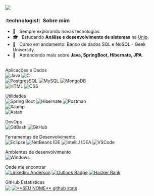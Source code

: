 ![](https://komarev.com/ghpvc/?username=AndOliver46&color=006bed)

<h3> :technologist: &nbsp;Sobre mim </h3>

- 🤔 &nbsp; Sempre explorando novas tecnologias.
- 🎓 &nbsp; Estudando **Análise e desenvolvimento de sistemas** na <a href="https://www.unip.br/">Unip</a>.
- :page_facing_up: &nbsp; Curso em andamento: Banco de dados SQL e NoSQL - Geek University.
- 🌱 &nbsp; Aprendendo mais sobre **Java, SpringBoot, Hibernate, JPA**.</br></br>

Aplicações e Dados</br>
![Java](https://img.shields.io/badge/Java-ED8B00?style=for-the-badge&logo=java&logoColor=white)
![C](https://img.shields.io/badge/C-A8B9CC.svg?style=for-the-badge&logo=C&logoColor=black)</br>
![PostgresSQL](https://img.shields.io/badge/PostgreSQL-4169E1.svg?style=for-the-badge&logo=PostgreSQL&logoColor=white)
![MySQL](https://img.shields.io/badge/MySQL-005C84?style=for-the-badge&logo=mysql&logoColor=white)
![MongoDB](https://img.shields.io/badge/MongoDB-47A248.svg?style=for-the-badge&logo=MongoDB&logoColor=white)</br>
![HTML](https://img.shields.io/badge/HTML5-E34F26.svg?style=for-the-badge&logo=HTML5&logoColor=white)
![CSS](https://img.shields.io/badge/CSS3-1572B6.svg?style=for-the-badge&logo=CSS3&logoColor=white)

Utilidades</br>
![Spring Boot](https://img.shields.io/badge/Spring%20Boot-6DB33F.svg?style=for-the-badge&logo=Spring-Boot&logoColor=white)
![Hibernate](https://img.shields.io/badge/Hibernate-59666C.svg?style=for-the-badge&logo=Hibernate&logoColor=white)
![Postman](https://img.shields.io/badge/Postman-FF6C37.svg?style=for-the-badge&logo=Postman&logoColor=white)</br>
![Xaamp](https://img.shields.io/badge/Xampp-F37623?style=for-the-badge&amp;logo=xampp&amp;logoColor=white)</br>
![Astah](https://img.shields.io/badge/Astah-ED8B00?style=for-the-badge&logo=astah&logoColor=white)

DevOps</br>
![GitBash](https://img.shields.io/badge/-GitBash-333333?style=for-the-badge&logo=git)
![GitHub](https://img.shields.io/badge/-GitHub-333333?style=for-the-badge&logo=github)

Ferramentas de Desenvolvimento</br>
![Eclipse](https://img.shields.io/badge/-Eclipse-333333?style=for-the-badge&logo=eclipse-ide&logoColor=2C2255)
![NetBeans IDE](https://img.shields.io/badge/NetBeansIDE-1B6AC6.svg?style=for-the-badge&logo=apache-netbeans-ide&logoColor=white)
![IntelliJ IDEA](https://img.shields.io/badge/IntelliJIDEA-000000.svg?style=for-the-badge&logo=intellij-idea&logoColor=white)
![VSCode](https://img.shields.io/badge/Visual%20Studio%20Code-007ACC.svg?style=for-the-badge&logo=Visual-Studio-Code&logoColor=white)

Ambientes de desenvolvimento</br>
![Windows](https://img.shields.io/badge/Windows-017AD7?style=for-the-badge&logo=windows&logoColor=white)

Onde me encontrar</br>
[![Linkedin: Anderson](https://img.shields.io/badge/-andoliver46-blue?style=for-the-badge&logo=Linkedin&logoColor=white&link=https://www.linkedin.com/in/andoliver46/)](https://www.linkedin.com/in/andoliver46/)
[![Outlook Badge](https://img.shields.io/badge/Microsoft_Outlook-0078D4?style=for-the-badge&logo=microsoft-outlook&logoColor=white)](mailto:anderson_souza75@live.com)
[![Hacker Rank](https://img.shields.io/badge/HackerRank-00EA64.svg?style=for-the-badge&logo=HackerRank&logoColor=white&link=https:https://www.hackerrank.com/AndOliver46)](https://www.hackerrank.com/AndOliver46)

GitHub Estatísticas</br>
<a href="https://github.com/AndOliver46"><img align="center" src="https://github-readme-stats.vercel.app/api/top-langs/?username=AndOliver46&theme=dracula&hide_langs_below=1"/></a>
<a href="https://github.com/AndOliver46"><img align="center" src="https://github-readme-stats.vercel.app/api?username=AndOliver46&show_icons=true&theme=dracula&line_height=27" alt="**SEU NOME** github stats"/></a>
